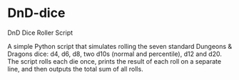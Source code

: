 # DnD-dice
DnD Dice Roller Script

A simple Python script that simulates rolling the seven standard Dungeons & Dragons dice: d4, d6, d8, two d10s (normal and percentile), d12 and d20. The script rolls each die once, prints the result of each roll on a separate line, and then outputs the total sum of all rolls.
